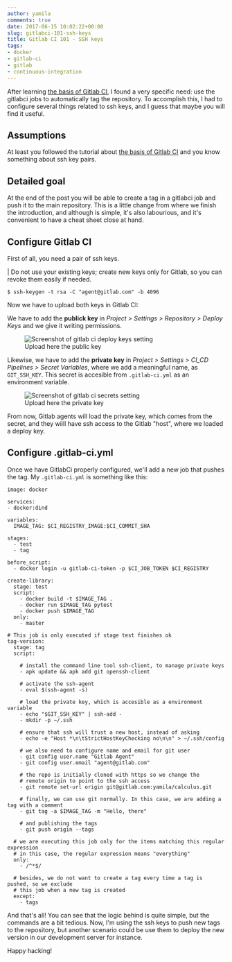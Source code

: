 ```yaml
---
author: yamila
comments: true
date: 2017-06-15 10:02:22+00:00
slug: gitlabci-101-ssh-keys
title: Gitlab CI 101 - SSH keys
tags:
- docker
- gitlab-ci
- gitlab
- continuous-integration
---
```


After learning <a href="" target="_new">the basis of Gitlab CI</a>, I found a very specific need: use the gitlabci jobs to automatically tag the repository. To accomplish this, I had to configure several things related to ssh keys, and I guess that maybe you will find it useful.
<!--more-->

<h2>Assumptions</h2>

At least you followed the tutorial about <a href="" target="_new">the basis of Gitlab CI</a> and you know something about ssh key pairs.

<h2>Detailed goal</h2>

At the end of the post you will be able to create a tag in a gitlabci job and push it to the main repository. This is a little change from where we finish the introduction, and although is simple, it's also labourious, and it's convenient to have a cheat sheet close at hand.

<h2>Configure Gitlab CI</h2>

First of all, you need a pair of ssh keys.

| Do not use  your existing keys; create new keys only for Gitlab, so you can revoke them easily if needed.

```
$ ssh-keygen -t rsa -C "agent@gitlab.com" -b 4096
```

Now we have to upload both keys in Gitlab CI:

We have to add the **publick key** in <em>Project > Settings > Repository > Deploy Keys</em> and we give it writing permissions.

<figure>
<img src="https://c1.staticflickr.com/5/4258/35281118396_85ca264914_b.jpg" alt="Screenshot of gitlab ci deploy keys setting">
<figcaption>Upload here the public key</figcaption>
</figure>


Likewise, we have to add the **private key** in <em>Project > Settings > CI_CD Pipelines > Secret Variables</em>, where we add a meaningful name, as <code>GIT_SSH_KEY</code>. This secret is accesible from <code>.gitlab-ci.yml</code> as an environment variable.

<figure>
<img src="https://c1.staticflickr.com/5/4204/34511058103_316b8f8d21_b.jpg" alt="Screenshot of gitlab ci secrets setting">
<figcaption>Upload here the private key</figcaption>
</figure>

From now, Gitlab agents will load the private key, which comes from the secret, and they wiill have ssh access to the Gitlab "host", where we loaded a deploy key.

<h2>Configure .gitlab-ci.yml</h2>

Once we have GitlabCi properly configured, we'll add a new job that pushes the tag. My <code>.gitlab-ci.yml</code> is something like this:

```
image: docker

services:
- docker:dind

variables:
  IMAGE_TAG: $CI_REGISTRY_IMAGE:$CI_COMMIT_SHA

stages:
  - test
  - tag

before_script:
  - docker login -u gitlab-ci-token -p $CI_JOB_TOKEN $CI_REGISTRY

create-library:
  stage: test
  script:
    - docker build -t $IMAGE_TAG .
    - docker run $IMAGE_TAG pytest
    - docker push $IMAGE_TAG
  only:
    - master

# This job is only executed if stage test finishes ok
tag-version:
  stage: tag
  script:

    # install the command line tool ssh-client, to manage private keys
    - apk update && apk add git openssh-client

    # activate the ssh-agent
    - eval $(ssh-agent -s)

    # load the private key, which is accesible as a environment variable
    - echo "$GIT_SSH_KEY" | ssh-add -
    - mkdir -p ~/.ssh

    # ensure that ssh will trust a new host, instead of asking
    - echo -e "Host *\n\tStrictHostKeyChecking no\n\n" > ~/.ssh/config

    # we also need to configure name and email for git user
    - git config user.name "Gitlab Agent"
    - git config user.email "agent@gitlab.com"

    # the repo is initially cloned with https so we change the
    # remote origin to point to the ssh access
    - git remote set-url origin git@gitlab.com:yamila/calculus.git

    # finally, we can use git normally. In this case, we are adding a tag with a comment
    - git tag -a $IMAGE_TAG -m "Hello, there"

    # and publishing the tags
    - git push origin --tags

  # we are executing this job only for the items matching this regular expression
  # in this case, the regular expression means "everything"
  only:
    - /^*$/

  # besides, we do not want to create a tag every time a tag is pushed, so we exclude
  # this job when a new tag is created
  except:
    - tags
```

And that's all! You can see that the logic behind is quite simple, but the commands are a bit tedious. Now, I'm using the ssh keys to push new tags to the repository, but another scenario could be use them to deploy the new version in our development server for instance.

Happy hacking!
